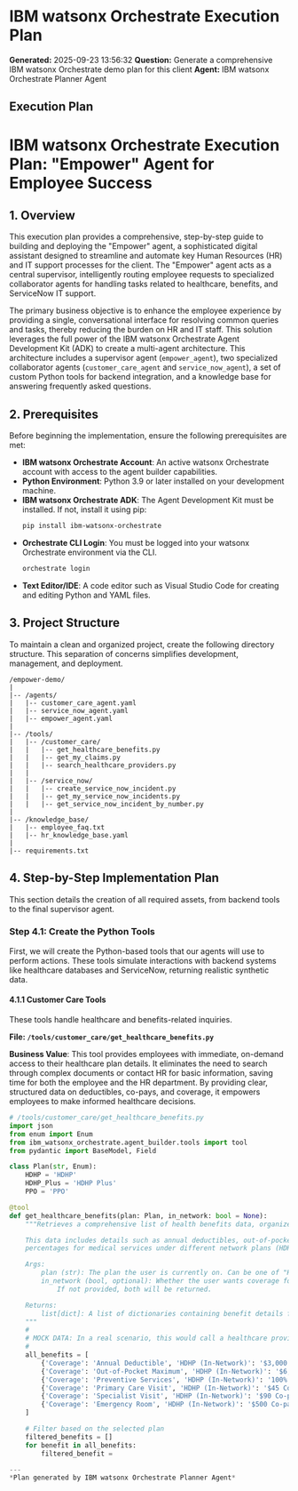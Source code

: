 # IBM watsonx Orchestrate Execution Plan

**Generated:** 2025-09-23 13:56:32
**Question:** Generate a comprehensive IBM watsonx Orchestrate demo plan for this client
**Agent:** IBM watsonx Orchestrate Planner Agent

## Execution Plan

# IBM watsonx Orchestrate Execution Plan: "Empower" Agent for Employee Success

## 1. Overview

This execution plan provides a comprehensive, step-by-step guide to building and deploying the "Empower" agent, a sophisticated digital assistant designed to streamline and automate key Human Resources (HR) and IT support processes for the client. The "Empower" agent acts as a central supervisor, intelligently routing employee requests to specialized collaborator agents for handling tasks related to healthcare, benefits, and ServiceNow IT support.

The primary business objective is to enhance the employee experience by providing a single, conversational interface for resolving common queries and tasks, thereby reducing the burden on HR and IT staff. This solution leverages the full power of the IBM watsonx Orchestrate Agent Development Kit (ADK) to create a multi-agent architecture. This architecture includes a supervisor agent (`empower_agent`), two specialized collaborator agents (`customer_care_agent` and `service_now_agent`), a set of custom Python tools for backend integration, and a knowledge base for answering frequently asked questions.

## 2. Prerequisites

Before beginning the implementation, ensure the following prerequisites are met:

*   **IBM watsonx Orchestrate Account**: An active watsonx Orchestrate account with access to the agent builder capabilities.
*   **Python Environment**: Python 3.9 or later installed on your development machine.
*   **IBM watsonx Orchestrate ADK**: The Agent Development Kit must be installed. If not, install it using pip:
    ```bash
    pip install ibm-watsonx-orchestrate
    ```
*   **Orchestrate CLI Login**: You must be logged into your watsonx Orchestrate environment via the CLI.
    ```bash
    orchestrate login
    ```
*   **Text Editor/IDE**: A code editor such as Visual Studio Code for creating and editing Python and YAML files.

## 3. Project Structure

To maintain a clean and organized project, create the following directory structure. This separation of concerns simplifies development, management, and deployment.

```
/empower-demo/
|
|-- /agents/
|   |-- customer_care_agent.yaml
|   |-- service_now_agent.yaml
|   |-- empower_agent.yaml
|
|-- /tools/
|   |-- /customer_care/
|   |   |-- get_healthcare_benefits.py
|   |   |-- get_my_claims.py
|   |   |-- search_healthcare_providers.py
|   |
|   |-- /service_now/
|   |   |-- create_service_now_incident.py
|   |   |-- get_my_service_now_incidents.py
|   |   |-- get_service_now_incident_by_number.py
|
|-- /knowledge_base/
|   |-- employee_faq.txt
|   |-- hr_knowledge_base.yaml
|
|-- requirements.txt
```

## 4. Step-by-Step Implementation Plan

This section details the creation of all required assets, from backend tools to the final supervisor agent.

### Step 4.1: Create the Python Tools

First, we will create the Python-based tools that our agents will use to perform actions. These tools simulate interactions with backend systems like healthcare databases and ServiceNow, returning realistic synthetic data.

#### 4.1.1 Customer Care Tools

These tools handle healthcare and benefits-related inquiries.

**File: `/tools/customer_care/get_healthcare_benefits.py`**

**Business Value**: This tool provides employees with immediate, on-demand access to their healthcare plan details. It eliminates the need to search through complex documents or contact HR for basic information, saving time for both the employee and the HR department. By providing clear, structured data on deductibles, co-pays, and coverage, it empowers employees to make informed healthcare decisions.

```python
# /tools/customer_care/get_healthcare_benefits.py
import json
from enum import Enum
from ibm_watsonx_orchestrate.agent_builder.tools import tool
from pydantic import BaseModel, Field

class Plan(str, Enum):
    HDHP = 'HDHP'
    HDHP_Plus = 'HDHP Plus'
    PPO = 'PPO'

@tool
def get_healthcare_benefits(plan: Plan, in_network: bool = None):
    """Retrieves a comprehensive list of health benefits data, organized by coverage type and plan variant.

    This data includes details such as annual deductibles, out-of-pocket maximums, and various co-pays or
    percentages for medical services under different network plans (HDHP, HDHP Plus, and PPO).

    Args:
        plan (str): The plan the user is currently on. Can be one of "HDHP", "HDHP Plus", or "PPO".
        in_network (bool, optional): Whether the user wants coverage for in-network or out-of-network.
            If not provided, both will be returned.

    Returns:
        list[dict]: A list of dictionaries containing benefit details for the specified plan.
    """
    #
    # MOCK DATA: In a real scenario, this would call a healthcare provider's API.
    #
    all_benefits = [
        {'Coverage': 'Annual Deductible', 'HDHP (In-Network)': '$3,000', 'HDHP (Out-of-Network)': '$6,000', 'HDHP Plus (In-Network)': '$2,000', 'HDHP Plus (Out-of-Network)': '$4,000', 'PPO (In-Network)': '$1,000', 'PPO (Out-of-Network)': '$2,000'},
        {'Coverage': 'Out-of-Pocket Maximum', 'HDHP (In-Network)': '$6,000', 'HDHP (Out-of-Network)': '$12,000', 'HDHP Plus (In-Network)': '$4,000', 'HDHP Plus (Out-of-Network)': '$8,000', 'PPO (In-Network)': '$3,000', 'PPO (Out-of-Network)': '$6,000'},
        {'Coverage': 'Preventive Services', 'HDHP (In-Network)': '100% Covered', 'HDHP (Out-of-Network)': '70% Covered', 'HDHP Plus (In-Network)': '100% Covered', 'HDHP Plus (Out-of-Network)': '80% Covered', 'PPO (In-Network)': '100% Covered', 'PPO (Out-of-Network)': '90% Covered'},
        {'Coverage': 'Primary Care Visit', 'HDHP (In-Network)': '$45 Co-pay', 'HDHP (Out-of-Network)': '50% Co-insurance', 'HDHP Plus (In-Network)': '$35 Co-pay', 'HDHP Plus (Out-of-Network)': '60% Co-insurance', 'PPO (In-Network)': '$25 Co-pay', 'PPO (Out-of-Network)': '40% Co-insurance'},
        {'Coverage': 'Specialist Visit', 'HDHP (In-Network)': '$90 Co-pay', 'HDHP (Out-of-Network)': '50% Co-insurance', 'HDHP Plus (In-Network)': '$70 Co-pay', 'HDHP Plus (Out-of-Network)': '60% Co-insurance', 'PPO (In-Network)': '$50 Co-pay', 'PPO (Out-of-Network)': '40% Co-insurance'},
        {'Coverage': 'Emergency Room', 'HDHP (In-Network)': '$500 Co-pay', 'HDHP (Out-of-Network)': '$500 Co-pay', 'HDHP Plus (In-Network)': '$400 Co-pay', 'HDHP Plus (Out-of-Network)': '$400 Co-pay', 'PPO (In-Network)': '$250 Co-pay', 'PPO (Out-of-Network)': '$250 Co-pay'}
    ]

    # Filter based on the selected plan
    filtered_benefits = []
    for benefit in all_benefits:
        filtered_benefit =

---
*Plan generated by IBM watsonx Orchestrate Planner Agent*
